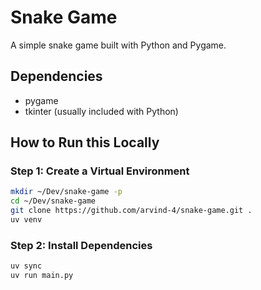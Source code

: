 # Snake Game

A simple snake game built with Python and Pygame.

## Dependencies

- pygame
- tkinter (usually included with Python)

## How to Run this Locally

### Step 1: Create a Virtual Environment

```bash
mkdir ~/Dev/snake-game -p
cd ~/Dev/snake-game
git clone https://github.com/arvind-4/snake-game.git .
uv venv
```

### Step 2: Install Dependencies

```bash
uv sync
uv run main.py
```
